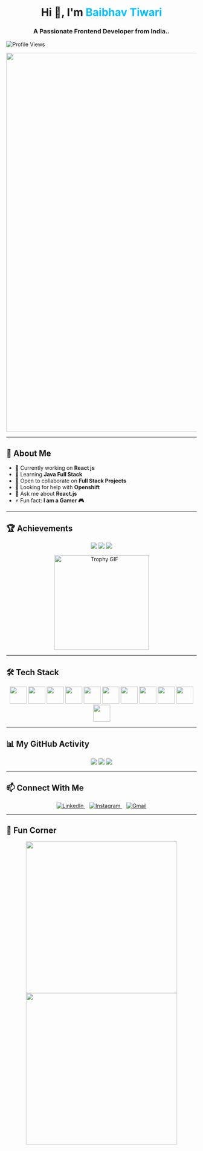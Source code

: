 <h1 align="center">Hi 👋, I'm <span style="color:#00BFFF">Baibhav Tiwari</span></h1>
<h3 align="center">A Passionate Frontend Developer from India..</h3>

<p align="left">
  <img src="https://komarev.com/ghpvc/?username=lexendx&label=Profile%20views&color=0e75b6&style=flat" alt="Profile Views" />
</p>

<p align="center">
  <img src="https://media.giphy.com/media/QpVUMRUJGokfqXyfa1/giphy.gif" width="1000"/>
</p>

---

## 🧠 About Me

- 🔭 Currently working on **React js**  
- 🌱 Learning **Java Full Stack**  
- 👯 Open to collaborate on **Full Stack Projects**  
- 🤝 Looking for help with **Openshift**  
- 💬 Ask me about **React.js**  
- ⚡ Fun fact: **I am a Gamer 🎮**

---

## 🏆 Achievements

<p align="center">
  <img src="https://img.shields.io/badge/🏆%20Open%20Source-Contributor-blueviolet?style=for-the-badge" />
  <img src="https://img.shields.io/badge/🔥%20100%2B%20Commits-This%20Year-orange?style=for-the-badge" />
  <img src="https://img.shields.io/badge/⚡%20Active%20Coder-Always-green?style=for-the-badge" />
</p>

<p align="center">
  <img src="https://media.giphy.com/media/3oEjI6SIIHBdRxXI40/giphy.gif" width="250" alt="Trophy GIF"/>
</p>

---

## 🛠️ Tech Stack

<p align="center">
  <img src="https://cdn.jsdelivr.net/gh/devicons/devicon/icons/html5/html5-original.svg" width="45"/>
  <img src="https://cdn.jsdelivr.net/gh/devicons/devicon/icons/css3/css3-original.svg" width="45"/>
  <img src="https://cdn.jsdelivr.net/gh/devicons/devicon/icons/javascript/javascript-original.svg" width="45"/>
  <img src="https://cdn.jsdelivr.net/gh/devicons/devicon/icons/typescript/typescript-original.svg" width="45"/>
  <img src="https://cdn.jsdelivr.net/gh/devicons/devicon/icons/react/react-original.svg" width="45"/>
  <img src="https://cdn.jsdelivr.net/gh/devicons/devicon/icons/nodejs/nodejs-original.svg" width="45"/>
  <img src="https://cdn.jsdelivr.net/gh/devicons/devicon/icons/java/java-original.svg" width="45"/>
  <img src="https://www.vectorlogo.zone/logos/springio/springio-icon.svg" width="45"/>
  <img src="https://cdn.jsdelivr.net/gh/devicons/devicon/icons/mysql/mysql-original-wordmark.svg" width="45"/>
  <img src="https://www.vectorlogo.zone/logos/tailwindcss/tailwindcss-icon.svg" width="45"/>
  <img src="https://www.vectorlogo.zone/logos/git-scm/git-scm-icon.svg" width="45"/>
</p>

---

## 📊 My GitHub Activity

<p align="center">
  <img src="https://img.shields.io/badge/👨‍💻%20Daily%20Commits-Consistent-success?style=for-the-badge" />
  <img src="https://img.shields.io/badge/📂%20Repositories-10%2B-blue?style=for-the-badge" />
  <img src="https://img.shields.io/badge/⭐%20Stars-50%2B-yellow?style=for-the-badge" />
</p>

---

## 📫 Connect With Me

<p align="center">
  <a href="https://www.linkedin.com/in/baibhav-tiwari-252862270/" target="_blank">
    <img src="https://img.icons8.com/color/60/000000/linkedin.png" alt="LinkedIn"/>
  </a>
  &nbsp;&nbsp;
  <a href="https://www.instagram.com/_._baibhav_/" target="_blank">
    <img src="https://img.icons8.com/color/60/000000/instagram-new.png" alt="Instagram"/>
  </a>
  &nbsp;&nbsp;
  <a href="mailto:tiwaribaibhav2004@gmail.com">
    <img src="https://img.icons8.com/color/60/000000/gmail--v1.png" alt="Gmail"/>
  </a>
</p>

---

## 🎉 Fun Corner

<p align="center">
  <img src="https://media.giphy.com/media/26u4lOMA8JKSnL9Uk/giphy.gif" height="400" width="400" />
  <img src="https://media.giphy.com/media/fAnzw6YK33jMwzp5wp/giphy.gif" width="400" />
</p>
